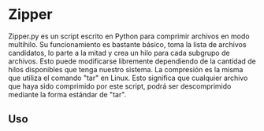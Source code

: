 # Zipper 

Zipper.py es un script escrito en Python para comprimir archivos en modo multihilo.
Su funcionamiento es bastante básico, toma la lista de archivos candidatos, lo parte a la mitad y crea un hilo para cada subgrupo de archivos. Esto puede modificarse libremente dependiendo de la cantidad de hilos disponibles que tenga nuestro sistema.
La compresión es la misma que utiliza el comando "tar" en Linux. Esto significa que cualquier archivo que haya sido comprimido por este script, podrá ser descomprimido mediante la forma estándar de "tar".

<h2> Uso </h2>
